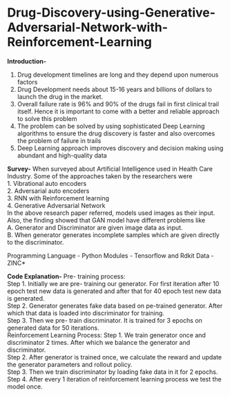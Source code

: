 # Drug-Discovery-using-Generative-Adversarial-Network-with-Reinforcement-Learning

**Introduction-**
1. Drug development timelines are long and they depend upon numerous factors<br />
2. Drug Development needs about 15-16 years and billions of dollars to launch the drug in the market.<br /> 
3. Overall failure rate is 96% and 90% of the drugs fail in first clinical trail itself. Hence it is important to come with a better and reliable approach to solve this problem<br />
4. The problem can be solved by using sophisticated Deep Learning algorithms to ensure the drug discovery is faster and also overcomes the problem of failure in trails<br />
5. Deep Learning approach improves discovery and decision making using abundant and high-quality data<br />

**Survey-**
When surveyed about Artificial Intelligence used in Health Care Industry. Some of the approaches taken by the researchers were<br />
	1. Vibrational auto encoders<br />
	2. Adversarial auto encoders<br />
	3. RNN with Reinforcement learning<br />
	4. Generative Adversarial Network<br />
In the above research paper referred, models used images as their input. <br />
Also, the finding showed that GAN model have different problems like<br />
	A. Generator and Discriminator are given image data as input.<br />
	B. When generator generates incomplete samples which are given directly to the discriminator.<br />

Programming Language - Python
Modules - Tensorflow and Rdkit
Data - ZINC*

**Code Explanation-**
Pre- training process:<br />
Step 1. Initially we are pre- training our generator. For first iteration after 10 epoch test new data is generated and after that for 40 epoch test new data is generated.<br />
Step 2. Generator generates fake data based on pe-trained generator. After which that data is loaded into discriminator for training.<br />
Step 3. Then we pre- train discriminator. It is trained for 3 epochs on generated data for 50 iterations.<br />
Reinforcement Learning Process:
Step 1.  We train generator once and discriminator 2 times. After which we balance the generator and discriminator. <br />
Step 2. After generator is trained once, we calculate the reward and update the generator parameters and rollout policy.<br />
Step 3. Then we train discriminator by loading fake data in it for 2 epochs.<br />
Step 4. After every 1 iteration of reinforcement learning process we test the model once.<br />



